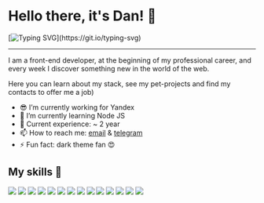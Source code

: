 # Hello there, it's Dan! 👋

[![Typing SVG](https://readme-typing-svg.herokuapp.com?font=Pattaya&color=00D8FF&size=26&vCenter=true&lines=I+am+frontend+developer;%D0%AF+%D1%84%D1%80%D0%BE%D0%BD%D1%82%D0%B5%D0%BD%D0%B4%D0%B5%D1%80;JS%2C+React%2C+Material-UI+and+more...)](https://git.io/typing-svg)
<hr>
I am a front-end developer, at the beginning of my professional career, and every week I discover something new in the world of the web.

Here you can learn about my stack, see my pet-projects and find my contacts to offer me a job)

- 😎 I’m currently working for Yandex
- 🌱 I’m currently learning Node JS
- 💼 Current experience: ~ 2 year
- 📫 How to reach me: [email](mailto:ivanov.danilaf@gmail.com) & [telegram](https://t.me/freak1ngawesome)
- ⚡ Fun fact: dark theme fan 😍

## My skills 🚀

![](https://img.shields.io/badge/HTML5-E34F26?style=for-the-badge&logo=html5&logoColor=white)
![](https://img.shields.io/badge/CSS3-1572B6?style=for-the-badge&logo=css3&logoColor=white)
![](https://img.shields.io/badge/JavaScript-F7DF1E?style=for-the-badge&logo=javascript&logoColor=black)
![](https://img.shields.io/badge/Typescript-037ACA?style=for-the-badge&logo=typescript&logoColor=white)
![](https://img.shields.io/badge/Node.js-43853D?style=for-the-badge&logo=node.js&logoColor=white)
![](https://img.shields.io/badge/Markdown-000000?style=for-the-badge&logo=markdown&logoColor=white)
![](https://img.shields.io/badge/React-20232A?style=for-the-badge&logo=react&logoColor=61DAFB)
![](https://img.shields.io/badge/mobx-orange?style=for-the-badge&logo=mobx&logoColor=white)
![](https://img.shields.io/badge/Redux-593D88?style=for-the-badge&logo=redux&logoColor=white)
![](https://img.shields.io/badge/Sass-CC6699?style=for-the-badge&logo=sass&logoColor=white)
![](https://img.shields.io/badge/Bootstrap-563D7C?style=for-the-badge&logo=bootstrap&logoColor=white)
![](https://img.shields.io/badge/Material--UI-0081CB?style=for-the-badge&logo=material-ui&logoColor=white)
![](https://img.shields.io/badge/Storybook-FC4885?style=for-the-badge&logo=storybook&logoColor=white)
![](https://img.shields.io/badge/figma-0AC97F?style=for-the-badge&logo=figma&logoColor=white)
